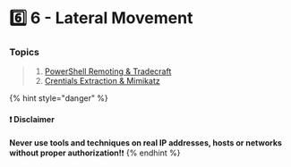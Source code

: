 # 6️⃣ 6 - Lateral Movement

### Topics

> 1. [PowerShell Remoting & Tradecraft](2.1.md)
> 2. [Crentials Extraction & Mimikatz](2.1-1.md)

{% hint style="danger" %}
#### ❗ Disclaimer&#x20;

**Never use tools and techniques on real IP addresses, hosts or networks without proper     authorization!**❗
{% endhint %}
